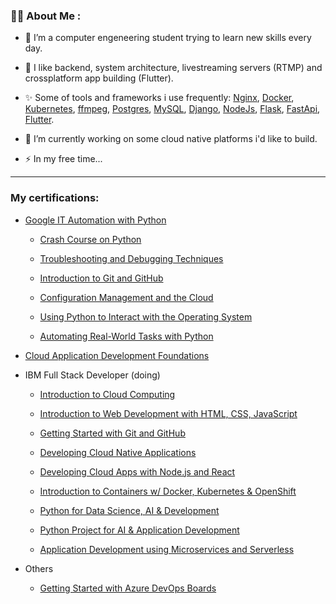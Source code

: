 
### :man_technologist: About Me :

- :telescope: I’m a computer engeneering student trying to learn new skills every day.

- :sparkling_heart: I like backend, system architecture, livestreaming servers (RTMP) and crossplatform app building (Flutter).

- :sparkles: Some of tools and frameworks i use frequently: [Nginx](https://www.nginx.com/), [Docker](https://www.docker.com/), [Kubernetes](https://kubernetes.io/), [ffmpeg](https://ffmpeg.org/), [Postgres](https://www.postgresql.org/), [MySQL](https://www.mysql.com/), [Django](https://www.djangoproject.com/), [NodeJs](https://nodejs.org/), [Flask](https://flask.palletsprojects.com/), [FastApi](https://fastapi.tiangolo.com/), [Flutter](https://flutter.dev/).

- :seedling: I’m currently working on some cloud native platforms i'd like to build.

- :zap: In my free time... 


---

### My certifications:

* [Google IT Automation with Python](https://www.coursera.org/account/accomplishments/professional-cert/7EAFS3U5TU9Y)
    
    * [Crash Course on Python](https://www.coursera.org/account/accomplishments/verify/D49FTJV8HCLM)
    
    * [Troubleshooting and Debugging Techniques](https://www.coursera.org/account/accomplishments/verify/N4F3GTQ9NU5H)
    
    * [Introduction to Git and GitHub](https://www.coursera.org/account/accomplishments/verify/LP5Q7D9MZ7X6)
    
    * [Configuration Management and the Cloud](https://www.coursera.org/account/accomplishments/verify/4TX57QW94MKK)
    
    * [Using Python to Interact with the Operating System](https://www.coursera.org/account/accomplishments/verify/DVPCQBQJ9K3N)
    
    * [Automating Real-World Tasks with Python](https://www.coursera.org/account/accomplishments/verify/RBB4NDUD2DPM)
    
* [Cloud Application Development Foundations](https://www.coursera.org/account/accomplishments/specialization/JXK7AFV7J7LN)

* IBM Full Stack Developer (doing)
    
    * [Introduction to Cloud Computing](https://www.coursera.org/account/accomplishments/verify/LFC9U2D97FRX)

    * [Introduction to Web Development with HTML, CSS, JavaScript](https://www.coursera.org/account/accomplishments/verify/SZKD7RU4D3D9)
    
    * [Getting Started with Git and GitHub](https://www.coursera.org/account/accomplishments/verify/DJLHX5HC4FJG)

    * [Developing Cloud Native Applications](https://www.coursera.org/account/accomplishments/verify/43CPCSZNPGKS)
    
    * [Developing Cloud Apps with Node.js and React](https://www.coursera.org/account/accomplishments/verify/V9G72ZH2JAYQ)

    * [Introduction to Containers w/ Docker, Kubernetes & OpenShift](https://www.coursera.org/account/accomplishments/verify/T7DZBPDSRABK)

    * [Python for Data Science, AI & Development](https://www.coursera.org/account/accomplishments/verify/NWMCM6Z89559)

    * [Python Project for AI & Application Development](https://www.coursera.org/account/accomplishments/verify/TFR4XENH54G2)

    * [Application Development using Microservices and Serverless](https://www.coursera.org/account/accomplishments/verify/F88RPXAT538E)    

* Others
    
    * [Getting Started with Azure DevOps Boards](https://www.coursera.org/account/accomplishments/verify/JX43H8YUVEJU)


<!--
**ronronks/ronronks** is a ✨ _special_ ✨ repository because its `README.md` (this file) appears on your GitHub profile.

Here are some ideas to get you started:

- 🔭 I’m currently working on ...
- 🌱 I’m currently learning ...
- 👯 I’m looking to collaborate on ...
- 🤔 I’m looking for help with ...
- 💬 Ask me about ...
- 📫 How to reach me: ...
- 😄 Pronouns: ...
- ⚡ Fun fact: ...
-->
